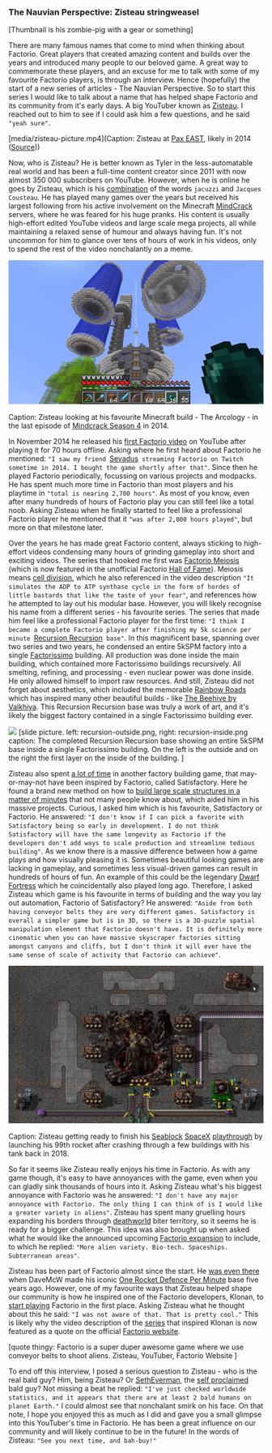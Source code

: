 ### The Nauvian Perspective: Zisteau <author>stringweasel</author>

[Thumbnail is his zombie-pig with a gear or something]

There are many famous names that come to mind when thinking about Factorio. Great players that created amazing content and builds over the years and introduced many people to our beloved game. A great way to commemorate these players, and an excuse for me to talk with some of my favourite Factorio players, is through an interview. Hence (hopefully) the start of a new series of articles - The Nauvian Perspective. So to start this series I would like to talk about a name that has helped shape Factorio and its community from it's early days. A big YouTuber known as [Zisteau](https://www.youtube.com/user/Zisteau). I reached out to him to see if I could ask him a few questions, and he said `"yeah sure"`. 

[media/zisteau-picture.mp4](Caption: Zisteau at [Pax EAST](http://mindcrack.altervista.org/wiki/Penny_Arcade_Expo#Attendees_4), likely in 2014 ([Source](https://gfycat.com/lastmaturedoctorfish-nervous)))

Now, who is Zisteau? He is better known as Tyler in the less-automatable real world and has been a full-time content creator since 2011 with now almost 350 000 subscribers on YouTube. However, when he is online he goes by Zisteau, which is his [combination](http://mindcrack.altervista.org/wiki/Zisteau) of the words `jacuzzi` and `Jacques Cousteau`. He has played many games over the years but received his largest following from his active involvement on the Minecraft [MindCrack](http://mindcrack.altervista.org/wiki/Mindcrack) servers, where he was feared for his huge pranks. His content is usually high-effort edited YouTube videos and large scale mega projects, all while maintaining a relaxed sense of humour and always having fun. It's not uncommon for him to glance over tens of hours of work in his videos, only to spend the rest of the video nonchalantly on a meme.

![](media/minecraft-arcology.png)

Caption: Zisteau looking at his favourite Minecraft build - The Arcology - in the last episode of [Mindcrack Season 4](https://youtu.be/ZspHTWWFtRQ) in 2014.

In November 2014 he released his [first Factorio video](https://youtu.be/aGnifxzUVcg) on YouTube after playing it for 70 hours offline. Asking where he first heard about Factorio he mentioned: `"I saw my friend `[Sevadus](http://www.twitch.tv/sevadus)` streaming Factorio on Twitch sometime in 2014. I bought the game shortly after that"`. Since then he played Factorio periodically, focussing on various projects and modpacks. He has spent much more time in Factorio than most players and his playtime in `"total is nearing 2,700 hours"`. As most of you know, even after many hundreds of hours of Factorio play you can still feel like a total noob. Asking Zisteau when he finally started to feel like a professional Factorio player he mentioned that it `"was after 2,000 hours played"`, but more on that milestone later.

Over the years he has made great Factorio content, always sticking to high-effort videos condensing many hours of grinding gameplay into short and exciting videos. The series that hooked me first was [Factorio Meiosis](https://www.youtube.com/playlist?list=PLVPJ1jbg0CaFzYF6jJyUIJYXYpCE4UIr3) (which is now featured in the unofficial Factorio [Hall of Fame](https://mods.factorio.com/mod/HallOfFame)). Meiosis means [cell division](https://en.wikipedia.org/wiki/Meiosis), which he also referenced in the video description `"It simulates the ADP to ATP synthase cycle in the form of hordes of little bastards that like the taste of your fear"`, and references how he attempted to lay out his modular base. However, you will likely recognise his name from a different series - his favourite series. The series that made him feel like a professional Factorio player for the first time: `"I think I became a complete Factorio player after finishing my 5k science per minute `[Recursion Recursion](https://www.youtube.com/playlist?list=PLVPJ1jbg0CaFcabUTWbxjYppVK9c4FA8a)` base"`. In this magnificent base, spanning over two series and two years, he condensed an entire 5kSPM factory into a single [Factorissimo](https://mods.factorio.com/mod/Factorissimo2) building. All production was done inside the main building, which contained more Factorissimo buildings recursively. All smelting, refining, and processing - even nuclear power was done inside. He only allowed himself to import raw resources. And still, Zisteau did not forget about aesthetics,  which included the memorable [Rainbow Roads](https://youtu.be/-WhDtg-6_b4?t=96) which has inspired many other beautiful builds - like [The Beehive by Valkhiya](https://youtu.be/hWOZiN1kaAc). This Recursion Recursion base was truly a work of art, and it's likely the biggest factory contained in a single Factorissimo building ever.

![](media/recursion-outside.png)
[slide picture. left: recursion-outside.png, right: recursion-inside.png
caption: The completed Recursion Recursion base showing an entire 5kSPM base inside a single Factorissimo building. On the left is the outside and on the right the first layer on the inside of the building.
]

Zisteau also spent [a lot of time](https://www.youtube.com/playlist?list=PLVPJ1jbg0CaE8bz7-qtoLfRcG7QlUwT-L) in another factory building game, that may-or-may-not have been inspired by Factorio, called Satisfactory. Here he found a brand new method on how to [build large scale structures in a matter of minutes](https://youtu.be/T6F0IQqNQmU) that not many people know about, which aided him in his massive projects. Curious, I asked him which is his favourite, Satisfactory or Factorio. He answered: `"I don't know if I can pick a favorite with Satisfactory being so early in development. I do not think Satisfactory will have the same longevity as Factorio if the developers don't add ways to scale production and streamline tedious building"`. As we know there is a massive difference between how a game plays and how visually pleasing it is. Sometimes beautiful looking games are lacking in gameplay, and sometimes less visual-driven games can result in hundreds of hours of fun. An example of this could be the legendary [Dwarf Fortress](http://www.bay12games.com/dwarves/) which he coincidentally also played long ago. Therefore, I asked Zisteau which game is his favourite in terms of building and the way you lay out automation, Factorio of Satisfactory? He answered: `"Aside from both having conveyor belts they are very different games. Satisfactory is overall a simpler game but is in 3D, so there is a 3D-puzzle spatial manipulation element that Factorio doesn't have. It is definitely more cinematic when you can have massive skyscraper factories sitting amongst canyons and cliffs, but I don't think it will ever have the same sense of scale of activity that Factorio can achieve"`. 

![](media/seablock.png)

Caption: Zisteau getting ready to finish his [Seablock](https://mods.factorio.com/mod/SeaBlock) [SpaceX](https://mods.factorio.com/mod/SpaceMod) [playthrough](https://www.youtube.com/playlist?list=PLVPJ1jbg0CaGW9Z7ZmBkaD4gvVjnkyXQA) by launching his 99th rocket after crashing through a few buildings with his tank back in 2018.

So far it seems like Zisteau really enjoys his time in Factorio. As with any game though, it's easy to have annoyances with the game, even when you can gladly sink thousands of hours into it. Asking Zisteau what's his biggest annoyance with Factorio was he answered: `"I don't have any major annoyance with Factorio. The only thing I can think of is I would like a greater variety in aliens"`. Zisteau has spent many gruelling hours expanding his borders through [deathworld](https://youtu.be/Z2C1pOMY5og?t=96) biter territory, so it seems he is ready for a bigger challenge. This idea was also brought up when asked what he would like the announced upcoming [Factorio expansion](https://factorio.com/blog/post/fff-365) to include, to which he replied: `"More alien variety. Bio-tech. Spaceships. Subterranean areas"`. 

Zisteau has been part of Factorio almost since the start. He [was even there](https://www.reddit.com/r/factorio/comments/3biwcf/one_minute_rocket_defense/csmk0he?utm_source=share&utm_medium=web2x&context=3) when DaveMcW made his iconic [One Rocket Defence Per Minute](https://alt-f4.blog/ALTF4-13/) base five years ago. However, one of my favourite ways that Zisteau helped shape our community is how he inspired one of the Factorio developers, Klonan, to [start playing](https://factorio.com/blog/post/fff-300) Factorio in the first place. Asking Zisteau what he thought about this he said: `"I was not aware of that. That is pretty cool."` This is likely why the video description of the [series](https://youtu.be/aGnifxzUVcg) that inspired Klonan is now featured as a quote on the official [Factorio website](https://www.factorio.com/). 

[quote thingy:
Factorio is a super duper awesome game where we use conveyor belts to shoot aliens.
Zisteau, YouTuber, Factorio Website
]

To end off this interview, I posed a serious question to Zisteau - who is the real bald guy? Him, being Zisteau? Or [SethEverman](https://youtu.be/xCY9B8POq3A), the [self proclaimed](https://www.youtube.com/watch?v=DyDfgMOUjCI&lc=Ugyb0OkJoZemhn5BD194AaABAg&ab_channel=BillieEilishVEVO) bald guy? Not missing a beat he replied: `"I've just checked worldwide statistics, and it appears that there are at least 2 bald humans on planet Earth."` I could almost see that nonchalant smirk on his face. On that note, I hope you enjoyed this as much as I did and gave you a small glimpse into this YouTuber's time in Factorio. He has been a great influence on our community and will likely continue to be in the future! In the words of Zisteau: `"See you next time, and bah-buy!"`